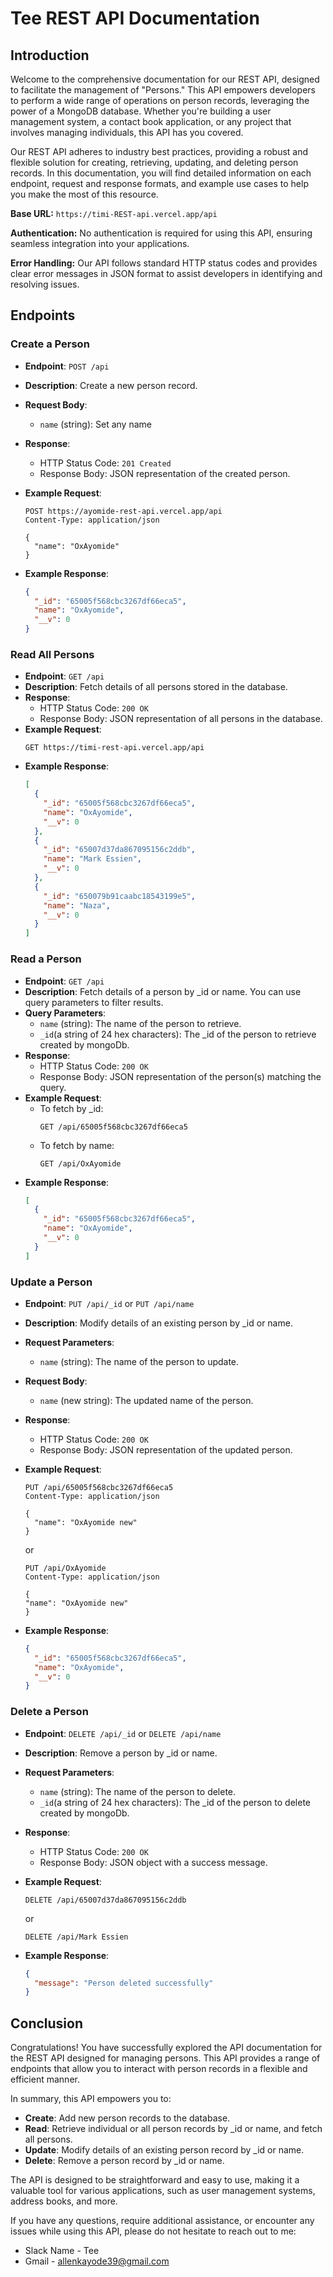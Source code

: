 # Tee REST API Documentation

## Introduction

Welcome to the comprehensive documentation for our REST API, designed to facilitate the management of "Persons." This API empowers developers to perform a wide range of operations on person records, leveraging the power of a MongoDB database. Whether you're building a user management system, a contact book application, or any project that involves managing individuals, this API has you covered.

Our REST API adheres to industry best practices, providing a robust and flexible solution for creating, retrieving, updating, and deleting person records. In this documentation, you will find detailed information on each endpoint, request and response formats, and example use cases to help you make the most of this resource.

**Base URL:** `https://timi-REST-api.vercel.app/api`

**Authentication:** No authentication is required for using this API, ensuring seamless integration into your applications.

**Error Handling:** Our API follows standard HTTP status codes and provides clear error messages in JSON format to assist developers in identifying and resolving issues.

## Endpoints

### Create a Person

- **Endpoint**: `POST /api`
- **Description**: Create a new person record.
- **Request Body**:
  - `name` (string): Set any name
- **Response**:
  - HTTP Status Code: `201 Created`
  - Response Body: JSON representation of the created person.
- **Example Request**:

  ```http
  POST https://ayomide-rest-api.vercel.app/api
  Content-Type: application/json

  {
    "name": "OxAyomide"
  }
  ```

- **Example Response**:
  ```json
  {
    "_id": "65005f568cbc3267df66eca5",
    "name": "OxAyomide",
    "__v": 0
  }
  ```

### Read All Persons

- **Endpoint**: `GET /api`
- **Description**: Fetch details of all persons stored in the database.
- **Response**:
  - HTTP Status Code: `200 OK`
  - Response Body: JSON representation of all persons in the database.
- **Example Request**:
  ```http
  GET https://timi-rest-api.vercel.app/api
  ```
- **Example Response**:
  ```json
  [
    {
      "_id": "65005f568cbc3267df66eca5",
      "name": "OxAyomide",
      "__v": 0
    },
    {
      "_id": "65007d37da867095156c2ddb",
      "name": "Mark Essien",
      "__v": 0
    },
    {
      "_id": "650079b91caabc18543199e5",
      "name": "Naza",
      "__v": 0
    }
  ]
  ```

### Read a Person

- **Endpoint**: `GET /api`
- **Description**: Fetch details of a person by \_id or name. You can use query parameters to filter results.
- **Query Parameters**:
  - `name` (string): The name of the person to retrieve.
  - `_id`(a string of 24 hex characters): The \_id of the person to retrieve created by mongoDb.
- **Response**:
  - HTTP Status Code: `200 OK`
  - Response Body: JSON representation of the person(s) matching the query.
- **Example Request**:
  - To fetch by \_id:
    ```http
    GET /api/65005f568cbc3267df66eca5
    ```
  - To fetch by name:
    ```http
    GET /api/OxAyomide
    ```
- **Example Response**:
  ```json
  [
    {
      "_id": "65005f568cbc3267df66eca5",
      "name": "OxAyomide",
      "__v": 0
    }
  ]
  ```

### Update a Person

- **Endpoint**: `PUT /api/_id` or `PUT /api/name`
- **Description**: Modify details of an existing person by \_id or name.
- **Request Parameters**:
  - `name` (string): The name of the person to update.
- **Request Body**:
  - `name` (new string): The updated name of the person.
- **Response**:
  - HTTP Status Code: `200 OK`
  - Response Body: JSON representation of the updated person.
- **Example Request**:

  ```http
  PUT /api/65005f568cbc3267df66eca5
  Content-Type: application/json

  {
    "name": "OxAyomide new"
  }
  ```

  or

  ```http
  PUT /api/OxAyomide
  Content-Type: application/json

  {
  "name": "OxAyomide new"
  }
  ```

- **Example Response**:
  ```json
  {
    "_id": "65005f568cbc3267df66eca5",
    "name": "OxAyomide",
    "__v": 0
  }
  ```

### Delete a Person

- **Endpoint**: `DELETE /api/_id` or `DELETE /api/name`
- **Description**: Remove a person by \_id or name.
- **Request Parameters**:
  - `name` (string): The name of the person to delete.
  - `_id`(a string of 24 hex characters): The \_id of the person to delete created by mongoDb.
- **Response**:
  - HTTP Status Code: `200 OK`
  - Response Body: JSON object with a success message.
- **Example Request**:

  ```http
  DELETE /api/65007d37da867095156c2ddb
  ```

  or

  ```http
  DELETE /api/Mark Essien
  ```

- **Example Response**:
  ```json
  {
    "message": "Person deleted successfully"
  }
  ```

## Conclusion

Congratulations! You have successfully explored the API documentation for the REST API designed for managing persons. This API provides a range of endpoints that allow you to interact with person records in a flexible and efficient manner.

In summary, this API empowers you to:

- **Create**: Add new person records to the database.
- **Read**: Retrieve individual or all person records by \_id or name, and fetch all persons.
- **Update**: Modify details of an existing person record by \_id or name.
- **Delete**: Remove a person record by \_id or name.

The API is designed to be straightforward and easy to use, making it a valuable tool for various applications, such as user management systems, address books, and more.

If you have any questions, require additional assistance, or encounter any issues while using this API, please do not hesitate to reach out to me:

- Slack Name - Tee
- Gmail - allenkayode39@gmail.com
